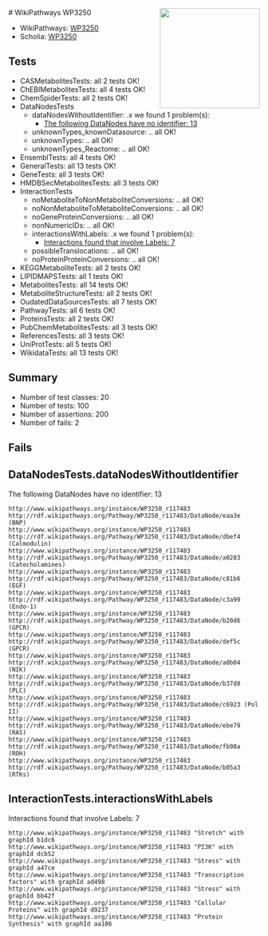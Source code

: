 <img style="float: right; width: 200px" src="https://upload.wikimedia.org/wikipedia/commons/thumb/8/83/Wplogo_with_text_500.png/640px-Wplogo_with_text_500.png" />
# WikiPathways WP3250

* WikiPathways: [WP3250](https://new.wikipathways.org/pathways/WP3250)
* Scholia: [WP3250](https://scholia.toolforge.org/wikipathways/WP3250)
## Tests
* CASMetabolitesTests: all 2 tests OK!
* ChEBIMetabolitesTests: all 4 tests OK!
* ChemSpiderTests: all 2 tests OK!
* DataNodesTests
    * dataNodesWithoutIdentifier: .x we found 1 problem(s):
        * [The following DataNodes have no identifier: 13](#8792c493)
    * unknownTypes_knownDatasource: .. all OK!
    * unknownTypes: .. all OK!
    * unknownTypes_Reactome: .. all OK!
* EnsemblTests: all 4 tests OK!
* GeneralTests: all 13 tests OK!
* GeneTests: all 3 tests OK!
* HMDBSecMetabolitesTests: all 3 tests OK!
* InteractionTests
    * noMetaboliteToNonMetaboliteConversions: .. all OK!
    * noNonMetaboliteToMetaboliteConversions: .. all OK!
    * noGeneProteinConversions: .. all OK!
    * nonNumericIDs: .. all OK!
    * interactionsWithLabels: .x we found 1 problem(s):
        * [Interactions found that involve Labels: 7](#630d267e)
    * possibleTranslocations: .. all OK!
    * noProteinProteinConversions: .. all OK!
* KEGGMetaboliteTests: all 2 tests OK!
* LIPIDMAPSTests: all 1 tests OK!
* MetabolitesTests: all 14 tests OK!
* MetaboliteStructureTests: all 2 tests OK!
* OudatedDataSourcesTests: all 7 tests OK!
* PathwayTests: all 6 tests OK!
* ProteinsTests: all 2 tests OK!
* PubChemMetabolitesTests: all 3 tests OK!
* ReferencesTests: all 3 tests OK!
* UniProtTests: all 5 tests OK!
* WikidataTests: all 13 tests OK!


## Summary

* Number of test classes: 20
* Number of tests: 100
* Number of assertions: 200
* Number of fails: 2

## Fails

<a name="8792c493" />

## DataNodesTests.dataNodesWithoutIdentifier

The following DataNodes have no identifier: 13
```
http://www.wikipathways.org/instance/WP3250_r117483 http://rdf.wikipathways.org/Pathway/WP3250_r117483/DataNode/eaa3e (BNP)
http://www.wikipathways.org/instance/WP3250_r117483 http://rdf.wikipathways.org/Pathway/WP3250_r117483/DataNode/dbef4 (Calmodulin)
http://www.wikipathways.org/instance/WP3250_r117483 http://rdf.wikipathways.org/Pathway/WP3250_r117483/DataNode/a0283 (Catecholamines)
http://www.wikipathways.org/instance/WP3250_r117483 http://rdf.wikipathways.org/Pathway/WP3250_r117483/DataNode/c81b6 (EGF)
http://www.wikipathways.org/instance/WP3250_r117483 http://rdf.wikipathways.org/Pathway/WP3250_r117483/DataNode/c3a99 (Endo-1)
http://www.wikipathways.org/instance/WP3250_r117483 http://rdf.wikipathways.org/Pathway/WP3250_r117483/DataNode/b20d6 (GPCR)
http://www.wikipathways.org/instance/WP3250_r117483 http://rdf.wikipathways.org/Pathway/WP3250_r117483/DataNode/def5c (GPCR)
http://www.wikipathways.org/instance/WP3250_r117483 http://rdf.wikipathways.org/Pathway/WP3250_r117483/DataNode/a0b04 (NIK)
http://www.wikipathways.org/instance/WP3250_r117483 http://rdf.wikipathways.org/Pathway/WP3250_r117483/DataNode/b37d8 (PLC)
http://www.wikipathways.org/instance/WP3250_r117483 http://rdf.wikipathways.org/Pathway/WP3250_r117483/DataNode/c6923 (Pol II)
http://www.wikipathways.org/instance/WP3250_r117483 http://rdf.wikipathways.org/Pathway/WP3250_r117483/DataNode/ebe79 (RAS)
http://www.wikipathways.org/instance/WP3250_r117483 http://rdf.wikipathways.org/Pathway/WP3250_r117483/DataNode/fb98a (ROH)
http://www.wikipathways.org/instance/WP3250_r117483 http://rdf.wikipathways.org/Pathway/WP3250_r117483/DataNode/b05a3 (RTKs)
```

<a name="630d267e" />

## InteractionTests.interactionsWithLabels

Interactions found that involve Labels: 7
```
http://www.wikipathways.org/instance/WP3250_r117483 "Stretch" with graphId b1dc6
http://www.wikipathways.org/instance/WP3250_r117483 "PI3K" with graphId dcb52
http://www.wikipathways.org/instance/WP3250_r117483 "Stress" with graphId a47ce
http://www.wikipathways.org/instance/WP3250_r117483 "Transcription
factors" with graphId ad498
http://www.wikipathways.org/instance/WP3250_r117483 "Stress" with graphId bb42f
http://www.wikipathways.org/instance/WP3250_r117483 "Cellular
Proteins" with graphId d9237
http://www.wikipathways.org/instance/WP3250_r117483 "Protein Synthesis" with graphId aa186
```

